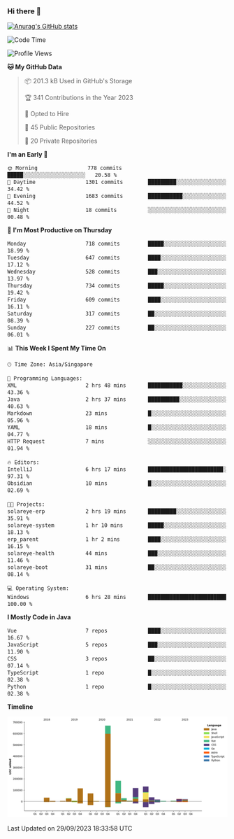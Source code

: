### Hi there 👋

[![Anurag's GitHub stats](https://github-readme-stats.vercel.app/api?username=xiumu2017&show_icons=true&theme=radical)](https://github.com/anuraghazra/github-readme-stats)

<!--
**xiumu2017/xiumu2017** is a ✨ _special_ ✨ repository because its `README.md` (this file) appears on your GitHub profile.

Here are some ideas to get you started:

- 🔭 I’m currently working on ...
- 🌱 I’m currently learning ...
- 👯 I’m looking to collaborate on ...
- 🤔 I’m looking for help with ...
- 💬 Ask me about ...
- 📫 How to reach me: ...
- 😄 Pronouns: ...
- ⚡ Fun fact: ...
-->

<!--START_SECTION:waka-->
![Code Time](http://img.shields.io/badge/Code%20Time-1%2C709%20hrs%2022%20mins-blue)

![Profile Views](http://img.shields.io/badge/Profile%20Views-0-blue)

**🐱 My GitHub Data** 

> 📦 201.3 kB Used in GitHub's Storage 
 > 
> 🏆 341 Contributions in the Year 2023
 > 
> 💼 Opted to Hire
 > 
> 📜 45 Public Repositories 
 > 
> 🔑 20 Private Repositories 
 > 
**I'm an Early 🐤** 

```text
🌞 Morning                778 commits         █████░░░░░░░░░░░░░░░░░░░░   20.58 % 
🌆 Daytime                1301 commits        █████████░░░░░░░░░░░░░░░░   34.42 % 
🌃 Evening                1683 commits        ███████████░░░░░░░░░░░░░░   44.52 % 
🌙 Night                  18 commits          ░░░░░░░░░░░░░░░░░░░░░░░░░   00.48 % 
```
📅 **I'm Most Productive on Thursday** 

```text
Monday                   718 commits         █████░░░░░░░░░░░░░░░░░░░░   18.99 % 
Tuesday                  647 commits         ████░░░░░░░░░░░░░░░░░░░░░   17.12 % 
Wednesday                528 commits         ███░░░░░░░░░░░░░░░░░░░░░░   13.97 % 
Thursday                 734 commits         █████░░░░░░░░░░░░░░░░░░░░   19.42 % 
Friday                   609 commits         ████░░░░░░░░░░░░░░░░░░░░░   16.11 % 
Saturday                 317 commits         ██░░░░░░░░░░░░░░░░░░░░░░░   08.39 % 
Sunday                   227 commits         ██░░░░░░░░░░░░░░░░░░░░░░░   06.01 % 
```


📊 **This Week I Spent My Time On** 

```text
🕑︎ Time Zone: Asia/Singapore

💬 Programming Languages: 
XML                      2 hrs 48 mins       ███████████░░░░░░░░░░░░░░   43.36 % 
Java                     2 hrs 37 mins       ██████████░░░░░░░░░░░░░░░   40.63 % 
Markdown                 23 mins             █░░░░░░░░░░░░░░░░░░░░░░░░   05.96 % 
YAML                     18 mins             █░░░░░░░░░░░░░░░░░░░░░░░░   04.77 % 
HTTP Request             7 mins              ░░░░░░░░░░░░░░░░░░░░░░░░░   01.94 % 

🔥 Editors: 
IntelliJ                 6 hrs 17 mins       ████████████████████████░   97.31 % 
Obsidian                 10 mins             █░░░░░░░░░░░░░░░░░░░░░░░░   02.69 % 

🐱‍💻 Projects: 
solareye-erp             2 hrs 19 mins       █████████░░░░░░░░░░░░░░░░   35.91 % 
solareye-system          1 hr 10 mins        █████░░░░░░░░░░░░░░░░░░░░   18.13 % 
erp_parent               1 hr 2 mins         ████░░░░░░░░░░░░░░░░░░░░░   16.15 % 
solareye-health          44 mins             ███░░░░░░░░░░░░░░░░░░░░░░   11.46 % 
solareye-boot            31 mins             ██░░░░░░░░░░░░░░░░░░░░░░░   08.14 % 

💻 Operating System: 
Windows                  6 hrs 28 mins       █████████████████████████   100.00 % 
```

**I Mostly Code in Java** 

```text
Vue                      7 repos             ████░░░░░░░░░░░░░░░░░░░░░   16.67 % 
JavaScript               5 repos             ███░░░░░░░░░░░░░░░░░░░░░░   11.90 % 
CSS                      3 repos             ██░░░░░░░░░░░░░░░░░░░░░░░   07.14 % 
TypeScript               1 repo              █░░░░░░░░░░░░░░░░░░░░░░░░   02.38 % 
Python                   1 repo              █░░░░░░░░░░░░░░░░░░░░░░░░   02.38 % 
```



**Timeline**

![Lines of Code chart](https://raw.githubusercontent.com/xiumu2017/xiumu2017/main/assets/bar_graph.png)


 Last Updated on 29/09/2023 18:33:58 UTC
<!--END_SECTION:waka-->
